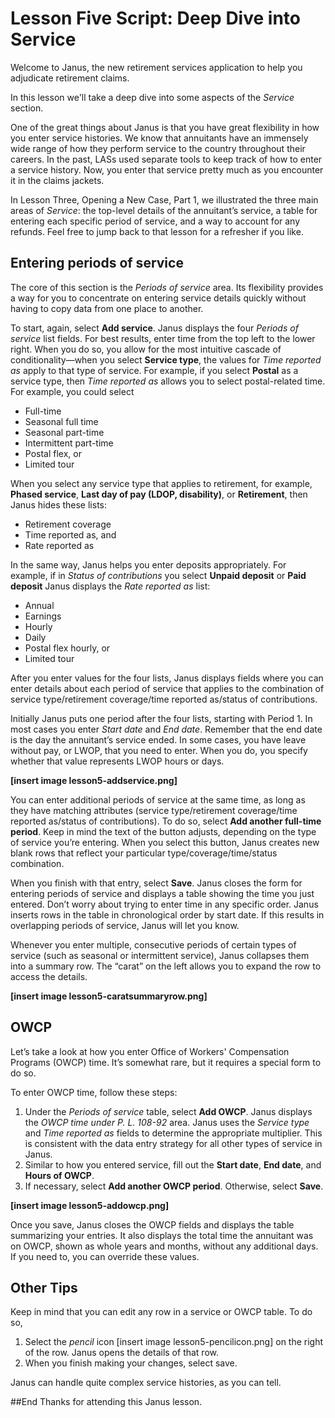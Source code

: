 # Lesson Five Script: Deep Dive into Service
Welcome to Janus, the new retirement services application to help you adjudicate retirement claims. 

In this lesson we'll take a deep dive into some aspects of the *Service* section.

One of the great things about Janus is that you have great flexibility in how you enter service histories. We know that annuitants have an immensely wide range of how they perform service to the country throughout their careers. In the past, LASs used separate tools to keep track of how to enter a service history. Now, you enter that service pretty much as you encounter it in the claims jackets.

In Lesson Three, Opening a New Case, Part 1, we illustrated the three main areas of *Service*: the top-level details of the annuitant’s service, a table for entering each specific period of service, and a way to account for any refunds. Feel free to jump back to that lesson for a refresher if you like.

## Entering periods of service
The core of this section is the *Periods of service* area. Its flexibility provides a way for you to concentrate on entering service details quickly without having to copy data from one place to another. 

To start, again, select **Add service**. Janus displays the four *Periods of service* list fields. For best results, enter time from the top left to the lower right. When you do so, you allow for the most intuitive cascade of conditionality—when you select **Service type**, the values for *Time reported as* apply to that type of service. For example, if you select **Postal** as a service type, then *Time reported as* allows you to select postal-related time. For example, you could select 
* Full-time
* Seasonal full time
* Seasonal part-time
* Intermittent part-time
* Postal flex, or 
* Limited tour

When you select any service type that applies to retirement, for example, **Phased service**, **Last day of pay (LDOP, disability)**, or **Retirement**, then Janus hides these lists: 
* Retirement coverage
* Time reported as, and 
* Rate reported as

In the same way, Janus helps you enter deposits appropriately. For example, if in *Status of contributions* you select **Unpaid deposit** or **Paid deposit** Janus displays the *Rate reported as* list:
* Annual
* Earnings
* Hourly
* Daily
* Postal flex hourly, or 
* Limited tour

After you enter values for the four lists, Janus displays fields where you can enter details about each period of service that applies to the combination of service type/retirement coverage/time reported as/status of contributions.

Initially Janus puts one period after the four lists, starting with Period 1. In most cases you enter *Start date* and *End date*. Remember that the end date is the day the annuitant’s service ended. In some cases, you have leave without pay, or LWOP, that you need to enter. When you do, you specify whether that value represents LWOP hours or days.

**[insert image lesson5-addservice.png]**

You can enter additional periods of service at the same time, as long as they have matching attributes (service type/retirement coverage/time reported as/status of contributions). To do so, select **Add another full-time period**. Keep in mind the text of the button adjusts, depending on the type of service you’re entering. When you select this button, Janus creates new blank rows that reflect your particular type/coverage/time/status combination.

When you finish with that entry, select **Save**. Janus closes the form for entering periods of service and displays a table showing the time you just entered. Don’t worry about trying to enter time in any specific order. Janus inserts rows in the table in chronological order by start date. If this results in overlapping periods of service, Janus will let you know.

Whenever you enter multiple, consecutive periods of certain types of service (such as seasonal or intermittent service), Janus collapses them into a summary row. The “carat” on the left allows you to expand the row to access the details.
  
**[insert image lesson5-caratsummaryrow.png]**

## OWCP
Let’s take a look at how you enter Office of Workers' Compensation Programs (OWCP) time. It’s somewhat rare, but it requires a special form to do so.

To enter OWCP time, follow these steps:
1.  Under the *Periods of service* table, select **Add OWCP**. Janus displays the *OWCP time under P. L. 108-92* area. Janus uses the *Service type* and *Time reported as* fields to determine the appropriate multiplier. This is consistent with the data entry strategy for all other types of service in Janus.
2. Similar to how you entered service, fill out the **Start date**, **End date**, and **Hours of OWCP**. 
3. If necessary, select **Add another OWCP period**. Otherwise, select **Save**.
  
**[insert image lesson5-addowcp.png]**

Once you save, Janus closes the OWCP fields and displays the table summarizing your entries. It also displays the total time the annuitant was on OWCP, shown as whole years and months, without any additional days. If you need to, you can override these values.

## Other Tips
Keep in mind that you can edit any row in a service or OWCP table. To do so, 
1. Select the *pencil* icon [insert image lesson5-pencilicon.png] on the right of the row. Janus opens the details of that row. 
2. When you finish making your changes, select save.

Janus can handle quite complex service histories, as you can tell. 

##End
Thanks for attending this Janus lesson.
